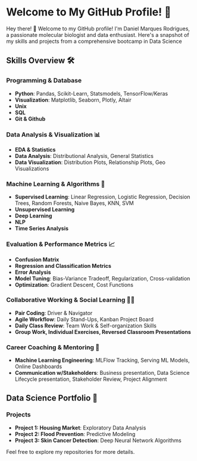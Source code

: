 # Welcome to My GitHub Profile! 🌟

Hey there! 👋 Welcome to my GitHub profile! I'm Daniel Marques Rodrigues, a passionate molecular biologist and data enthusiast. Here's a snapshot of my skills and projects from a comprehensive bootcamp in Data Science

## Skills Overview 🛠️

### Programming & Database
- **Python**: Pandas, Scikit-Learn, Statsmodels, TensorFlow/Keras
- **Visualization**: Matplotlib, Seaborn, Plotly, Altair
- **Unix**
- **SQL**
- **Git & Github**

### Data Analysis & Visualization 📊
- **EDA & Statistics**
- **Data Analysis**: Distributional Analysis, General Statistics
- **Data Visualization**: Distribution Plots, Relationship Plots, Geo Visualizations

### Machine Learning & Algorithms 🤖
- **Supervised Learning**: Linear Regression, Logistic Regression, Decision Trees, Random Forests, Naive Bayes, KNN, SVM
- **Unsupervised Learning**
- **Deep Learning**
- **NLP**
- **Time Series Analysis**

### Evaluation & Performance Metrics 📈
- **Confusion Matrix**
- **Regression and Classification Metrics**
- **Error Analysis**
- **Model Tuning**: Bias-Variance Tradeoff, Regularization, Cross-validation
- **Optimization**: Gradient Descent, Cost Functions

### Collaborative Working & Social Learning 👯‍♂️
- **Pair Coding**: Driver & Navigator
- **Agile Workflow**: Daily Stand-Ups, Kanban Project Board
- **Daily Class Review**: Team Work & Self-organization Skills
- **Group Work, Individual Exercises, Reversed Classroom Presentations**

### Career Coaching & Mentoring 🚀
- **Machine Learning Engineering**: MLFlow Tracking, Serving ML Models, Online Dashboards
- **Communication w/Stakeholders**: Business presentation, Data Science Lifecycle presentation, Stakeholder Review, Project Alignment

## Data Science Portfolio 📂
### Projects
- **Project 1: Housing Market**: Exploratory Data Analysis
- **Project 2: Flood Prevention**: Predictive Modeling
- **Project 3: Skin Cancer Detection**: Deep Neural Network Algorithms

Feel free to explore my repositories for more details.
